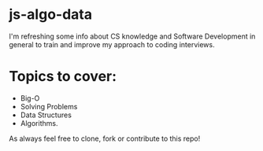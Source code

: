 # js-algo-data

I'm refreshing some info about CS knowledge and Software Development in general to train and improve my approach to coding interviews.

# Topics to cover:

- Big-O
- Solving Problems
- Data Structures
- Algorithms.


As always feel free to clone, fork or contribute to this repo!